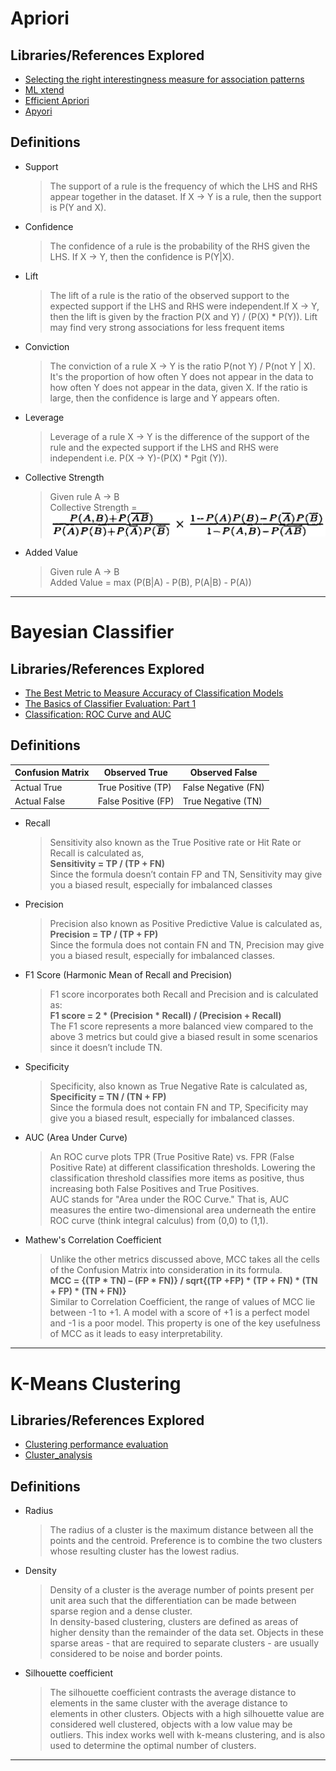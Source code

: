 #	Apriori
##	Libraries/References Explored
*	[Selecting the right interestingness measure for association patterns](./Interestingness_Measures_in_Patterns.pdf)
*	[ML xtend](http://rasbt.github.io/mlxtend/)
*	[Efficient Apriori](https://github.com/tommyod/Efficient-Apriori)
*	[Apyori](https://github.com/ymoch/apyori)
##	Definitions
*	Support
	>	The support of a rule is the frequency of which the LHS and RHS appear together in the dataset. If X -> Y is a rule, then the support is P(Y and X).
*	Confidence
	>	The confidence of a rule is the probability of the RHS given the LHS. If X -> Y, then the confidence is P(Y|X).
*	Lift
	>	The lift of a rule is the ratio of the observed support to the expected support if the LHS and RHS were independent.If X -> Y, then the lift is given by the fraction P(X and Y) / (P(X) * P(Y)). Lift may find very strong associations for less frequent items
*	Conviction
	>	The conviction of a rule X -> Y is the ratio P(not Y) / P(not Y | X). It's the proportion of how often Y does not appear in the data to how often Y does not appear in the data, given X. If the ratio is large, then the confidence is large and Y appears often.
*	Leverage
	>	Leverage of a rule X -> Y is the difference of the support of the rule and the expected support if the LHS and RHS were independent i.e. P(X -> Y)-(P(X) * Pgit (Y)).
*	Collective Strength
	>	Given rule A -> B  
	>	Collective Strength = ![Collective Strength Formula](./Collective_Strength_Formula.png)
*	Added Value
	>	Given rule A -> B  
	>	Added Value = max (P(B|A) - P(B), P(A|B) - P(A))
-- --

#	Bayesian Classifier
##	Libraries/References Explored
*	[The Best Metric to Measure Accuracy of Classification Models](https://www.kdnuggets.com/2016/12/best-metric-measure-accuracy-classification-models.html/)
*	[The Basics of Classifier Evaluation: Part 1](https://www.svds.com/the-basics-of-classifier-evaluation-part-1/)
*	[Classification: ROC Curve and AUC](https://developers.google.com/machine-learning/crash-course/classification/roc-and-auc)
##	Definitions
Confusion Matrix | Observed True | Observed False
----|---------------|---------------
Actual True | True Positive (TP) | False Negative (FN)
Actual False | False Positive (FP) | True Negative (TN)

*	Recall
	>	Sensitivity also known as the True Positive rate or Hit Rate or Recall is calculated as,  
	>	**Sensitivity = TP / (TP + FN)**  
	>	Since the formula doesn’t contain FP and TN, Sensitivity may give you a biased result, especially for imbalanced classes
*	Precision
	>	Precision also known as Positive Predictive Value is calculated as,  
	>	**Precision = TP / (TP + FP)**  
	>	Since the formula does not contain FN and TN, Precision may give you a biased result, especially for imbalanced classes.
*	F1 Score (Harmonic Mean of Recall and Precision)
	>	F1 score incorporates both Recall and Precision and is calculated as:  
	>	**F1 score = 2 * (Precision * Recall) / (Precision + Recall)**  
	>	The F1 score represents a more balanced view compared to the above 3 metrics but could give a biased result in some scenarios since it doesn’t include TN.
*	Specificity
	>	Specificity, also known as True Negative Rate is calculated as,  
	>	**Specificity = TN / (TN + FP)**  
	>	Since the formula does not contain FN and TP, Specificity may give you a biased result, especially for imbalanced classes.
*	AUC (Area Under Curve)
	>	An ROC curve plots TPR (True Positive Rate) vs. FPR (False Positive Rate) at different classification thresholds. Lowering the classification threshold classifies more items as positive, thus increasing both False Positives and True Positives.  
	>	AUC stands for "Area under the ROC Curve." That is, AUC measures the entire two-dimensional area underneath the entire ROC curve (think integral calculus) from (0,0) to (1,1).
*	Mathew's Correlation Coefficient
	>	Unlike the other metrics discussed above, MCC takes all the cells of the Confusion Matrix into consideration in its formula.  
	>	**MCC = {(TP * TN) – (FP * FN)} / sqrt{(TP +FP) * (TP + FN) * (TN + FP) * (TN + FN)}**  
	>	Similar to Correlation Coefficient, the range of values of MCC lie between -1 to +1. A model with a score of +1 is a perfect model and -1 is a poor model. This property is one of the key usefulness of MCC as it leads to easy interpretability.
-- --

#	K-Means Clustering
##	Libraries/References Explored
*	[Clustering performance evaluation](https://scikit-learn.org/stable/modules/clustering.html#clustering-evaluation)
*	[Cluster_analysis](https://en.wikipedia.org/wiki/Cluster_analysis#Internal_evaluation)
##	Definitions
*	Radius
	>	The radius of a cluster is the maximum distance between all the points and the centroid. Preference is to combine the two clusters whose resulting cluster has the lowest radius.
*	Density
	>	Density of a cluster is the average number of points present per unit area such that the differentiation can be made between sparse region and a dense cluster.  
	>	In density-based clustering, clusters are defined as areas of higher density than the remainder of the data set. Objects in these sparse areas - that are required to separate clusters - are usually considered to be noise and border points.
*	Silhouette coefficient
	>	The silhouette coefficient contrasts the average distance to elements in the same cluster with the average distance to elements in other clusters. Objects with a high silhouette value are considered well clustered, objects with a low value may be outliers. This index works well with k-means clustering, and is also used to determine the optimal number of clusters.
-- --